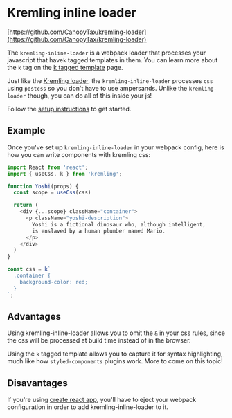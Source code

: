 # Kremling inline loader

[https://github.com/CanopyTax/kremling-loader](https://github.com/CanopyTax/kremling-loader)

The `kremling-inline-loader` is a webpack loader that processes your javascript
that have`k` tagged templates in them. You can learn more about the `k` tag on
the [k tagged template](/api/k-tagged-template.md) page.

Just like the [Kremling loader](/walkthrough/kremling-loader.md), the
`kremling-inline-loader` processes `css` using `postcss` so you don't have to
use ampersands. Unlike the `kremling-loader` though, you can do all of this
inside your js!

Follow the [setup instructions](https://github.com/CanopyTax/kremling-loader)
to get started.


## Example
Once you've set up `kremling-inline-loader` in your webpack config, here is how
you can write components with kremling css:

```js
import React from 'react';
import { useCss, k } from 'kremling';

function Yoshi(props) {
  const scope = useCss(css)

  return (
    <div {...scope} className="container">
      <p className="yoshi-description">
        Yoshi is a fictional dinosaur who, although intelligent,
        is enslaved by a human plumber named Mario.
      </p>
    </div>
  )
}

const css = k`
  .container {
    background-color: red;
  }
`;
```

## Advantages
Using kremling-inline-loader allows you to omit the `&` in your css rules,
since the css will be processed at build time instead of in the browser.

Using the `k` tagged template allows you to capture it for syntax highlighting,
much like how `styled-components` plugins work. More to come on this topic!

## Disavantages
If you're using [create react app](https://facebook.github.io/create-react-app/), you'll have to eject your webpack configuration in order to add kremling-inline-loader to it.
